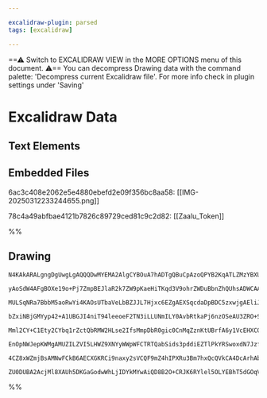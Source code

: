 ```yaml
---

excalidraw-plugin: parsed
tags: [excalidraw]

---
```

==⚠  Switch to EXCALIDRAW VIEW in the MORE OPTIONS menu of this document. ⚠== You can decompress Drawing data with the command palette: 'Decompress current Excalidraw file'. For more info check in plugin settings under 'Saving'


# Excalidraw Data

## Text Elements
## Embedded Files
6ac3c408e2062e5e4880ebefd2e09f356bc8aa58: [[IMG-20250312233244655.png]]

78c4a49abfbae4121b7826c89729ced81c9c2d82: [[Zaalu_Token]]

%%
## Drawing
```compressed-json
N4KAkARALgngDgUwgLgAQQQDwMYEMA2AlgCYBOuA7hADTgQBuCpAzoQPYB2KqATLZMzYBXUtiRoIACyhQ4zZAHoFAc0JRJQgEYA6bGwC2CgF7N6hbEcK4OCtptbErHALRY8RMpWdx8Q1TdIEfARcZgRmBShcZQUebQAObQBmGjoghH0EDihmbgBtcDBQMBKIEm4IAEYKACtKgFYANk1NVJLIWEQKwn1opH5SzG5nHkb65IB2eoHIGGGkgAZG7WnC

yAoSdW4AFgBOXe19o+Pj7ZmpBEJlaR2k7ZW9pKaeHiTKqd3V9ohrZWDuBbnZhQUhsADWCAAwmx8GxSBUQdZmHBcIFsm1SppcNgwcpQUIOMRobD4RJERxkaislAMZAAGaEfD4ADKsH+Ekk2I0gVpEGBoIhAHVNpJuJUgSDwQhWTB2ehBB5efjrhxwrk0OK1hA2CjsGo5hqFoCtfjCarmOrUBwhEygQgEMQdvUJpVjd9GCx2Fw0PVducPaxOAA5Thi

MULSqNRa7BbbM5aoRwYi4KAOsUTbaVeLbBZJJL7Hjxc6EZgAEXSqcdaDpBDC5zxwjgAEliJa8gBdc6aYSEgCiwUy2Tbna1RA4YO41tto7YOLTaBBQgQ5wZwRbFUa2KS2Bz8QQPCWPAQ9QQ23i8QWCE0CDpxCPC12dKezWw8VwuHq8V5zHc4lQBXaMBNUAyo1hHb5CEJLAKlwBYIEKABfAZilKcoJCDfRCAABQQNgAHEABVeU6P8yl6ZR+i1IY0Gc

bZxiNBjGMYyp42+A1UBGJI4niT94leeoeF2TN3iLLUNmILY0AvbRtkaPj6nzOSeAU3ZRO+SRLmuGkNUqA5C34wThImRpZPOX45TdUp+SlYk4QRcgKRRNEaS7bFcVNIkYTsskHMpZzeVXFk2VIzlsG5SjvmsoURTFCUBWlYKKgVcpzmVSRzUtYDSh1bF9XDSzIA8jLJxtfA7XnVB4juO5/SYQNvVQJJGgmWrPWDUM/0jMZGma4zWNKRNk0rdNM2zW

Mml2CY+C1Ety2CYbq1rZctQbRMW2HLse2IfsMmpDbR0gic0CnMqZznKtUBrfA6y1VcEHXCQJniHdcD2XBNDpLFT0qHhKk0J7RlfSbBLEYh4kqbBdmwHgwZ4b9f3yNYwGcLKSlA9pwNQqDqPQXBKngkoEPAcCfjgOBWRTP8UOgDTMgqZNSAnAYGEIBAKAAITc1bCVs0l0AAYjpIXhYxCBsBEZym1TfRWXi3mKn5yoECVpXRfF0hJelzmcW5zySXsp

EnOpNWJepKWMgAMUZILZVI5LHWZ9XNYyWWpWFCTRTQabSids3pddiEZTlPkYRSwoxdN7Jzf0AAlYQVTVWLw99qPpYAeV1PLDUsiONb9y3OCgC3cEw/B2K+SAU6gaOLcL5lCCMP8D0dyPq+lgisCgABBIhlAaiBgjpFzk9b6OKdIbuNbYCgNNwC6TpbvPU4yXtCS7qeZ5CC6fg3k2l7bjJ19BCgCPgUiPNFn9QSZAANbhGl2JJtEaZTmavmF8AATW

4CZ8xWZmjBsAMNwFCkB6AECXGKRCi9naxy2sVCQF9mZ4hIPXRu3Bm7hxQcQVkCA4DcArhAbBABZNgxAECr3esEC6V0bqlGwfLNAoCIDsxhNvUgygsQAApfotV4O8ag/C+ELBWAASl5DHBAygbSogqBw7hrxAS8EWIIxRgiRH1HEdAke+8A4IAzlAL0loF7hzpOQTIkioKkEgsoEBWoshUIqouZa3xsBEHwQuUgS5zgcBLn+Zx5xhBQDHP4rxCBtH

ZU0DUBA2AcjMl8XAUh5DKGaGodwWhLjIDYkMYwAiQD8B2O+CRJK6RYlel5OLYEBhT5dGOqVc4sJzrpKWg00I3cym5PySVJkiFwBIToHdS0wAiYISAA==
```
%%